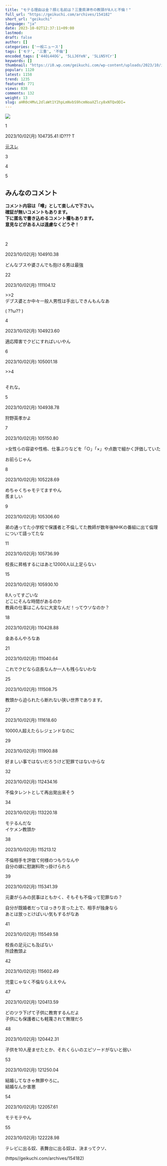```yaml
---
title: "モテる理由は金？顔と名前は？三重県津市の教頭が8人と不倫！"
full_url: "https://geikuchi.com/archives/154182"
short_url: "geikuchi"
language: "ja"
date: 2023-10-02T12:37:11+09:00
lastmod: 
draft: false
author: []
categories: ['一般ニュース']
tags: ['モテ', '三重', '不倫']
encoded_tags: ['44Oi44OG', '5LiJ6YeN', '5LiN5YCr']
keywords: []
thumbnail: "https://i0.wp.com/geikuchi.com/wp-content/uploads/2023/10/images-8.jpeg?fit=500%2C375&ssl=1"
popular: 1120
latest: 1158
trend: 1235
featured: 771
views: 838
comments: 132
weight: 13
slug: aHR0cHMvL2dlaWt1Y2hpLmNvbS9hcmNoaXZlcy8xNTQxODI=
---
```


![](https://i0.wp.com/geikuchi.com/wp-content/uploads/2023/10/images-8.jpeg?fit=500%2C375&ssl=1)

<div><p class='t_h'><p>1 <p> 2023/10/02(月) 104735.41 ID??? T</p></p></p> <p> </p> <p><a rel='noopener' target='_blank' href='https//talk.jp/boards/newsplus/1696211255'>元スレ</a></p> <p class='text-mobile'> 3 <br> </p> <p class='text-mobile'> 4 <br> </p> <p class='text-mobile'> 5 <br> </p> <h2>みんなのコメント</h2> <strong><p>コメント内容は「噂」として楽しんで下さい。<br> 確証が無いコメントもあります。<br> 下に匿名で書き込めるコメント欄もあります。<br> 意見などがある人は遠慮なくどうぞ！<br></p></strong> <br><p></p> <p class='t_h'><p>2 <p> 2023/10/02(月) 104910.38 </p></p></p> <p class='t_b'><p> どんなブスや婆さんでも抱ける男は最強 </p></p> <p> </p> <p class='t_h t_i'><p>22 <p> 2023/10/02(月) 111104.12 </p></p></p> <p> >>2<br> デブス婆とか中々一般人男性は手出しできんもんなあ </p> <p>( ??ω?? )</p> <p> </p> <p class='t_h'><p>4 <p> 2023/10/02(月) 104923.60 </p></p></p> <p class='t_b'><p> 適応障害でクビにすればいいやん </p></p> <p> </p> <p class='t_h t_i'><p>6 <p> 2023/10/02(月) 105001.18 </p></p></p> <p class='t_b t_i'><p> <p class='anchor'>>>4</p><br> それな。 </p></p> <p> </p> <p class='t_h'><p>5 <p> 2023/10/02(月) 104938.78 </p></p></p> <p class='t_b'><p> 狩野英孝かよ </p></p> <p> </p> <p class='t_h'><p>7 <p> 2023/10/02(月) 105150.80 </p></p></p> <p> >女性らの容姿や性格、仕事ぶりなどを「○」「×」や点数で細かく評価していた </p> <p>お前らじゃん</p> <p> </p> <p class='t_h'><p>8 <p> 2023/10/02(月) 105228.69 </p></p></p> <p class='t_b'><p> めちゃくちゃモテてますやん<br> 羨ましい </p></p> <p> </p> <p class='t_h'><p>9 <p> 2023/10/02(月) 105306.60 </p></p></p> <p class='t_b'><p> 弟の通ってた小学校で保護者と不倫してた教師が数年後NHKの番組に出て倫理について語ってたな </p></p> <p> </p> <p class='t_h'><p>11 <p> 2023/10/02(月) 105736.99 </p></p></p> <p class='t_b'><p> 校長に昇格するにはあと12000人以上足らない </p></p> <p> </p> <p class='t_h'><p>15 <p> 2023/10/02(月) 105930.10 </p></p></p> <p class='t_b'><p> 8人ってすごいな<br> どこにそんな時間があるのか<br> 教員の仕事はこんなに大変なんだ！ってウソなのか？ </p></p> <p> </p> <p class='t_h'><p>18 <p> 2023/10/02(月) 110428.88 </p></p></p> <p class='t_b'><p> 金あるんやろなあ </p></p> <p> </p> <p class='t_h'><p>21 <p> 2023/10/02(月) 111040.64 </p></p></p> <p class='t_b'><p> これでクビなら店長なんか一人も残らないわな </p></p> <p> </p> <p class='t_h'><p>25 <p> 2023/10/02(月) 111508.75 </p></p></p> <p class='t_b'><p> 教頭から迫られたら断れない狭い世界であります。 </p></p> <p> </p> <p class='t_h'><p>27 <p> 2023/10/02(月) 111618.60 </p></p></p> <p class='t_b'><p> 10000人超えたらレジェンドなのに </p></p> <p> </p> <p class='t_h'><p>29 <p> 2023/10/02(月) 111900.88 </p></p></p> <p class='t_b'><p> 好ましい事ではないだろうけど犯罪ではないからな </p></p> <p> </p> <p class='t_h'><p>32 <p> 2023/10/02(月) 112434.16 </p></p></p> <p class='t_b'><p> 不倫タレントとして再出発出来そう </p></p> <p> </p> <p class='t_h'><p>34 <p> 2023/10/02(月) 113220.18 </p></p></p> <p class='t_b'><p> モテるんだな<br> イケメン教頭か </p></p> <p> </p> <p class='t_h'><p>38 <p> 2023/10/02(月) 115213.12 </p></p></p> <p class='t_b'><p> 不倫相手を評価て何様のつもりなんや<br> 自分の嫁に慰謝料吹っ掛けられろ </p></p> <p> </p> <p class='t_h'><p>39 <p> 2023/10/02(月) 115341.39 </p></p></p> <p> 元妻がらみの民事はともかく、そもそも不倫って犯罪なの？ </p> <p>自分が既婚者だってはっきり言った上で、相手が独身なら<br> あとは放っとけばいい気もするがなあ</p> <p> </p> <p class='t_h'><p>41 <p> 2023/10/02(月) 115549.58 </p></p></p> <p class='t_b'><p> 校長の足元にも及ばない<br> 所詮教頭よ </p></p> <p> </p> <p class='t_h'><p>42 <p> 2023/10/02(月) 115602.49 </p></p></p> <p class='t_b'><p> 児童じゃなく不倫ならええやん </p></p> <p> </p> <p class='t_h'><p>47 <p> 2023/10/02(月) 120413.59 </p></p></p> <p class='t_b'><p> どのツラ下げて子供に教育するんだよ<br> 子供にも保護者にも軽蔑されて無理だろ </p></p> <p> </p> <p class='t_h'><p>48 <p> 2023/10/02(月) 120442.31 </p></p></p> <p class='t_b'><p> 子供を10人産ませたとか、それくらいのエピソードがないと弱い </p></p> <p> </p> <p class='t_h'><p>53 <p> 2023/10/02(月) 121250.04 </p></p></p> <p class='t_b'><p> 結婚してなきゃ無罪やろに。<br> 結婚なんか害悪 </p></p> <p> </p> <p class='t_h'><p>54 <p> 2023/10/02(月) 122057.61 </p></p></p> <p class='t_b'><p> モテモテやん </p></p> <p> </p> <p class='t_h'><p>55 <p> 2023/10/02(月) 122228.98 </p></p></p> <p class='t_b'><p> テレビに出る奴、表舞台に出る奴は、決まってクソ、 </p></p> <p> </p> </div>

(https//geikuchi.com/archives/154182)
